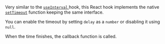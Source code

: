 Very similar to the [`useInterval` ](/react-hook/use-interval) hook, this React hook implements the native [`setTimeout`](https://www.w3schools.com/jsref/met_win_settimeout.asp) function keeping the same interface.

You can enable the timeout by setting `delay` as a `number` or disabling it using `null`.

When the time finishes, the callback function is called.
